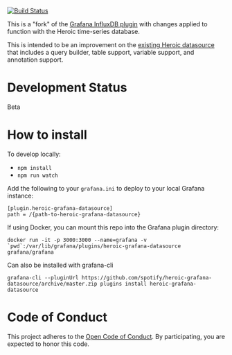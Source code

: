 [![Build Status](https://travis-ci.org/spotify/heroic-grafana-datasource.svg?branch=master)](https://travis-ci.org/spotify/heroic-grafana-datasource)

This is a "fork" of the [Grafana InfluxDB plugin](https://github.com/grafana/grafana/tree/master/public/app/plugins/datasource/influxdb) with changes applied to function with the Heroic time-series database.

This is intended to be an improvement on the [existing Heroic datasource](https://github.com/udoprog/udoprog-heroic-datasource) that includes a query builder, table support, variable support, and annotation support.

# Development Status

Beta

# How to install

To develop locally:
 - `npm install`
 - `npm run watch`

Add the following to your `grafana.ini` to deploy to your local Grafana instance:
```
[plugin.heroic-grafana-datasource]
path = /{path-to-heroic-grafana-datasource}
```

If using Docker, you can mount this repo into the Grafana plugin directory:

```
docker run -it -p 3000:3000 --name=grafana -v `pwd`:/var/lib/grafana/plugins/heroic-grafana-datasource grafana/grafana
```

Can also be installed with grafana-cli

`grafana-cli --pluginUrl https://github.com/spotify/heroic-grafana-datasource/archive/master.zip plugins install heroic-grafana-datasource`

# Code of Conduct

This project adheres to the [Open Code of Conduct][code-of-conduct]. By participating, you are expected to honor this code.

[code-of-conduct]: https://github.com/spotify/code-of-conduct/blob/master/code-of-conduct.md
